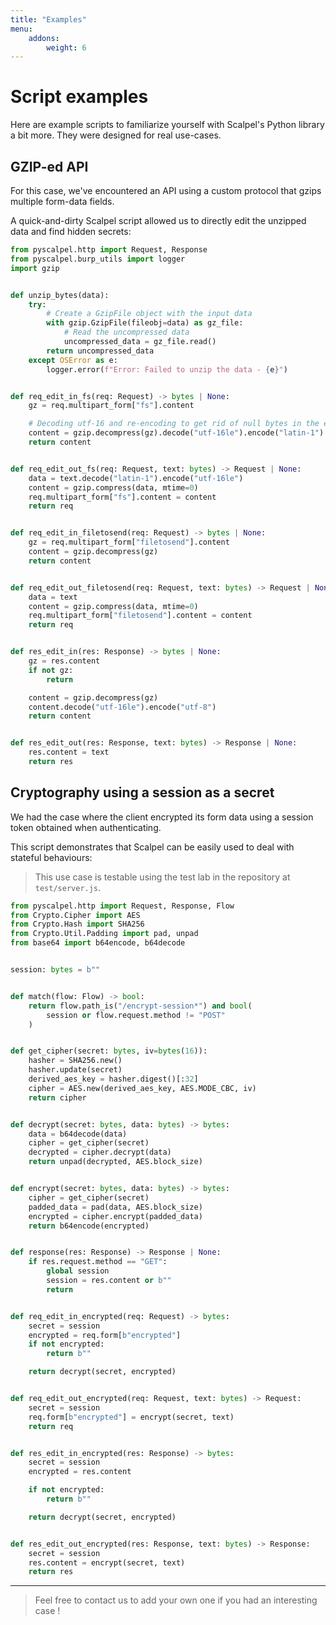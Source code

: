 ```yaml
---
title: "Examples"
menu:
    addons:
        weight: 6
---
```


# Script examples

Here are example scripts to familiarize yourself with Scalpel's Python library a bit more. They were designed for real use-cases.

## GZIP-ed API

For this case, we've encountered an API using a custom protocol that gzips multiple form-data fields.

A quick-and-dirty Scalpel script allowed us to directly edit the unzipped data and find hidden secrets:

```python
from pyscalpel.http import Request, Response
from pyscalpel.burp_utils import logger
import gzip


def unzip_bytes(data):
    try:
        # Create a GzipFile object with the input data
        with gzip.GzipFile(fileobj=data) as gz_file:
            # Read the uncompressed data
            uncompressed_data = gz_file.read()
        return uncompressed_data
    except OSError as e:
        logger.error(f"Error: Failed to unzip the data - {e}")


def req_edit_in_fs(req: Request) -> bytes | None:
    gz = req.multipart_form["fs"].content

    # Decoding utf-16 and re-encoding to get rid of null bytes in the editor
    content = gzip.decompress(gz).decode("utf-16le").encode("latin-1")
    return content


def req_edit_out_fs(req: Request, text: bytes) -> Request | None:
    data = text.decode("latin-1").encode("utf-16le")
    content = gzip.compress(data, mtime=0)
    req.multipart_form["fs"].content = content
    return req


def req_edit_in_filetosend(req: Request) -> bytes | None:
    gz = req.multipart_form["filetosend"].content
    content = gzip.decompress(gz)
    return content


def req_edit_out_filetosend(req: Request, text: bytes) -> Request | None:
    data = text
    content = gzip.compress(data, mtime=0)
    req.multipart_form["filetosend"].content = content
    return req


def res_edit_in(res: Response) -> bytes | None:
    gz = res.content
    if not gz:
        return

    content = gzip.decompress(gz)
    content.decode("utf-16le").encode("utf-8")
    return content


def res_edit_out(res: Response, text: bytes) -> Response | None:
    res.content = text
    return res
```

## Cryptography using a session as a secret

We had the case where the client encrypted its form data using a session token obtained when authenticating.

This script demonstrates that Scalpel can be easily used to deal with stateful behaviours:

> This use case is testable using the test lab in the repository at `test/server.js`.

```python
from pyscalpel.http import Request, Response, Flow
from Crypto.Cipher import AES
from Crypto.Hash import SHA256
from Crypto.Util.Padding import pad, unpad
from base64 import b64encode, b64decode


session: bytes = b""


def match(flow: Flow) -> bool:
    return flow.path_is("/encrypt-session*") and bool(
        session or flow.request.method != "POST"
    )


def get_cipher(secret: bytes, iv=bytes(16)):
    hasher = SHA256.new()
    hasher.update(secret)
    derived_aes_key = hasher.digest()[:32]
    cipher = AES.new(derived_aes_key, AES.MODE_CBC, iv)
    return cipher


def decrypt(secret: bytes, data: bytes) -> bytes:
    data = b64decode(data)
    cipher = get_cipher(secret)
    decrypted = cipher.decrypt(data)
    return unpad(decrypted, AES.block_size)


def encrypt(secret: bytes, data: bytes) -> bytes:
    cipher = get_cipher(secret)
    padded_data = pad(data, AES.block_size)
    encrypted = cipher.encrypt(padded_data)
    return b64encode(encrypted)


def response(res: Response) -> Response | None:
    if res.request.method == "GET":
        global session
        session = res.content or b""
        return


def req_edit_in_encrypted(req: Request) -> bytes:
    secret = session
    encrypted = req.form[b"encrypted"]
    if not encrypted:
        return b""

    return decrypt(secret, encrypted)


def req_edit_out_encrypted(req: Request, text: bytes) -> Request:
    secret = session
    req.form[b"encrypted"] = encrypt(secret, text)
    return req


def res_edit_in_encrypted(res: Response) -> bytes:
    secret = session
    encrypted = res.content

    if not encrypted:
        return b""

    return decrypt(secret, encrypted)


def res_edit_out_encrypted(res: Response, text: bytes) -> Response:
    secret = session
    res.content = encrypt(secret, text)
    return res
```

---

> Feel free to contact us to add your own one if you had an interesting case !

